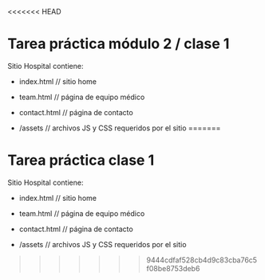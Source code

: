 <<<<<<< HEAD
# Tarea práctica módulo 2 / clase 1

Sitio Hospital contiene:

* index.html // sitio home

* team.html // página de equipo médico

* contact.html // página de contacto

* /assets // archivos JS y CSS requeridos por el sitio
=======
# Tarea práctica clase 1

Sitio Hospital contiene:

* index.html // sitio home

* team.html // página de equipo médico

* contact.html // página de contacto

* /assets // archivos JS y CSS requeridos por el sitio
>>>>>>> 9444cdfaf528cb4d9c83cba76c5f08be8753deb6
